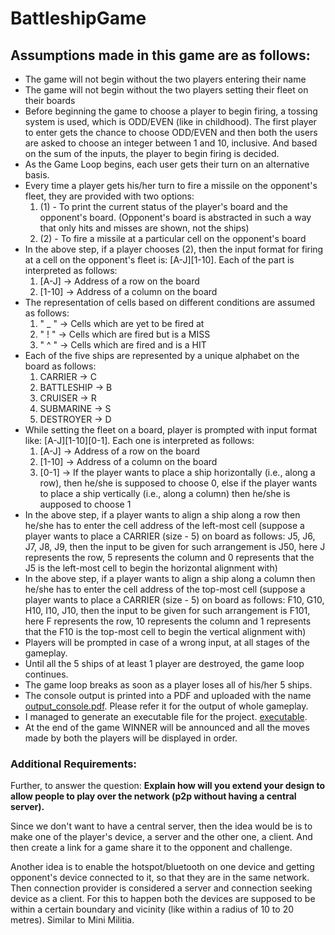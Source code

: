 # BattleshipGame


## Assumptions made in this game are as follows:
  * The game will not begin without the two players entering their name
  * The game will not begin without the two players setting their fleet on their boards
  * Before beginning the game to choose a player to begin firing, a tossing system is used, which is ODD/EVEN (like in childhood). The first player to enter gets the chance to choose ODD/EVEN and then both the users are asked to choose an integer between 1 and 10, inclusive. And based on the sum of the inputs, the player to begin firing is decided.
  * As the Game Loop begins, each user gets their turn on an alternative basis.
  * Every time a player gets his/her turn to fire a missile on the opponent's fleet, they are provided with two options:
    1.  (1) - To print the current status of the player's board and the opponent's board. (Opponent's board is abstracted in such a way that only hits and misses are shown, not the ships)
    2.  (2) - To fire a missile at a particular cell on the opponent's board
  * In the above step, if a player chooses (2), then the input format for firing at a cell on the opponent's fleet is: [A-J][1-10]. Each of the part is interpreted as follows:
    1.  [A-J]  ->  Address of a row on the board
    2.  [1-10] ->  Address of a column on the board
  * The representation of cells based on different conditions are assumed as follows:
    1.  "  _  "  ->  Cells which are yet to be fired at
    2.  "  !  "  ->  Cells which are fired but is a MISS
    3.  "  ^  "  ->  Cells which are fired and is a HIT
  * Each of the five ships are represented by a unique alphabet on the board as follows:
    1.  CARRIER    ->  C
    2.  BATTLESHIP ->  B
    3.  CRUISER    ->  R
    4.  SUBMARINE  ->  S
    5.  DESTROYER  ->  D
  * While setting the fleet on a board, player is prompted with input format like: [A-J][1-10][0-1]. Each one is interpreted as follows:
    1.  [A-J]  ->  Address of a row on the board
    2.  [1-10] ->  Address of a column on the board
    3.  [0-1]  ->  If the player wants to place a ship horizontally (i.e., along a row), then he/she is supposed to choose 0, else if the player wants to place a ship vertically (i.e., along a column) then he/she is aupposed to choose 1
  * In the above step, if a player wants to align a ship along a row then he/she has to enter the cell address of the left-most cell (suppose a player wants to place a CARRIER (size - 5) on board as follows: J5, J6, J7, J8, J9, then the input to be given for such arrangement is J50, here J represents the row, 5 represents the column and 0 represents that the J5 is the left-most cell to begin the horizontal alignment with)
  * In the above step, if a player wants to align a ship along a column then he/she has to enter the cell address of the top-most cell (suppose a player wants to place a CARRIER (size - 5) on board as follows: F10, G10, H10, I10, J10, then the input to be given for such arrangement is F101, here F represents the row, 10 represents the column and 1 represents that the F10 is the top-most cell to begin the vertical alignment with)
  * Players will be prompted in case of a wrong input, at all stages of the gameplay.
  * Until all the 5 ships of at least 1 player are destroyed, the game loop continues.
  * The game loop breaks as soon as a player loses all of his/her 5 ships.
  * The console output is printed into a PDF and uploaded with the name [output_console.pdf](https://github.com/cherrysri1997/BattleshipGame/blob/master/output_console.pdf). Please refer it for the output of whole gameplay.
  * I managed to generate an executable file for the project. [executable](https://github.com/cherrysri1997/BattleshipGame/tree/master/output/main).
  * At the end of the game WINNER will be announced and all the moves made by both the players will be displayed in order.

### Additional Requirements:
Further, to answer the question: **Explain how will you extend your design to
allow people to play over the network (p2p without having a central server).**

Since we don't want to have a central server, then the idea would be is to make one of the player's device, a server and the other one, a client.
And then create a link for a game share it to the opponent and challenge.

Another idea is to enable the hotspot/bluetooth on one device and getting opponent's device connected to it, so that they are in the same network.
Then connection provider is considered a server and connection seeking device as a client. For this to happen both the devices are supposed to be within a certain boundary and vicinity (like within a radius of 10 to 20 metres). Similar to Mini Militia.

